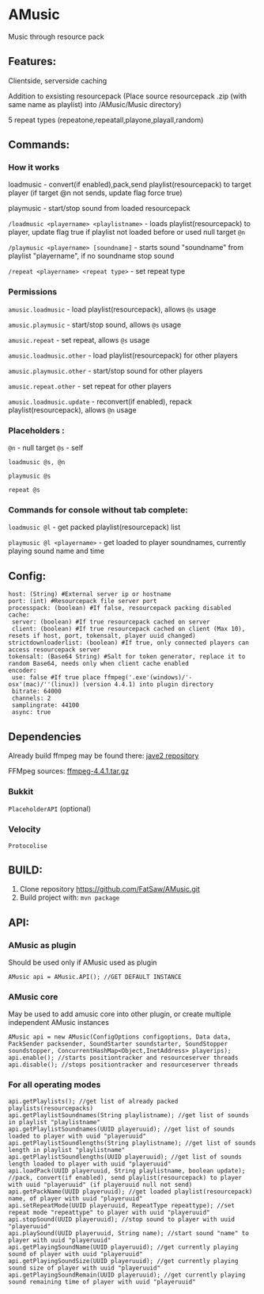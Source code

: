 # AMusic
Music through resource pack
## Features:
Clientside, serverside caching

Addition to exsisting resourcepack (Place source resourcepack .zip (with same name as playlist) into /AMusic/Music directory)

5 repeat types (repeatone,repeatall,playone,playall,random)

## Commands:

### How it works
loadmusic - convert(if enabled),pack,send playlist(resourcepack) to target player (if target @n not sends, update flag force true)

playmusic - start/stop sound from loaded resourcepack


`/loadmusic <playername> <playlistname>` - loads playlist(resourcepack) to player, update flag true if playlist not loaded before or used null target `@n`

`/playmusic <playername> [soundname]` - starts sound "soundname" from playlist "playername", if no soundname stop sound

`/repeat <playername> <repeat type>` - set repeat type

### Permissions
`amusic.loadmusic` - load playlist(resourcepack), allows `@s` usage

`amusic.playmusic` - start/stop sound, allows `@s` usage

`amusic.repeat` - set repeat, allows `@s` usage

`amusic.loadmusic.other` - load playlist(resourcepack) for other players

`amusic.playmusic.other` - start/stop sound for other players

`amusic.repeat.other` - set repeat for other players

`amusic.loadmusic.update` - reconvert(if enabled), repack playlist(resourcepack), allows `@n` usage

### Placeholders <playername>:
`@n` - null target
`@s` - self

`loadmusic @s, @n`

`playmusic @s`

`repeat @s`
### Commands for console without tab complete:
`loadmusic @l` - get packed playlist(resourcepack) list

`playmusic @l <playername>` - get loaded to player soundnames, currently playing sound name and time

## Config:

```
host: (String) #External server ip or hostname
port: (int) #Resourcepack file server port
processpack: (boolean) #If false, resourcepack packing disabled
cache:
 server: (boolean) #If true resourcepack cached on server
 client: (boolean) #If true resourcepack cached on client (Max 10), resets if host, port, tokensalt, player uuid changed)
strictdownloaderlist: (boolean) #If true, only connected players can access resourcepack server
tokensalt: (Base64 String) #Salt for token generator, replace it to random Base64, needs only when client cache enabled
encoder: 
 use: false #If true place ffmpeg('.exe'(windows)/'-osx'(mac)/''(linux)) (version 4.4.1) into plugin directory
 bitrate: 64000
 channels: 2
 samplingrate: 44100
 async: true
```
## Dependencies

Already build ffmpeg may be found there: [jave2 repository](https://github.com/a-schild/jave2)

FFMpeg sources: [ffmpeg-4.4.1.tar.gz](https://ffmpeg.org/releases/ffmpeg-4.4.1.tar.gz)

### Bukkit
`PlaceholderAPI` (optional)
### Velocity
`Protocolise`

## BUILD:

1) Clone repository https://github.com/FatSaw/AMusic.git
2) Build project with: `mvn package`

## API:

### AMusic as plugin
Should be used only if AMusic used as plugin
```
AMusic api = AMusic.API(); //GET DEFAULT INSTANCE
```
### AMusic core
May be used to add amusic core into other plugin, or create multiple independent AMusic instances
```
AMusic api = new AMusic(ConfigOptions configoptions, Data data, PackSender packsender, SoundStarter soundstarter, SoundStopper soundstopper, ConcurrentHashMap<Object,InetAddress> playerips);
api.enable(); //starts positiontracker and resourceserver threads
api.disable(); //stops positiontracker and resourceserver threads
```
### For all operating modes
```
api.getPlaylists(); //get list of already packed playlists(resourcepacks)
api.getPlaylistSoundnames(String playlistname); //get list of sounds in playlist "playlistname"
api.getPlaylistSoundnames(UUID playeruuid); //get list of sounds loaded to player with uuid "playeruuid"
api.getPlaylistSoundlengths(String playlistname); //get list of sounds length in playlist "playlistname"
api.getPlaylistSoundlengths(UUID playeruuid); //get list of sounds length loaded to player with uuid "playeruuid"
api.loadPack(UUID playeruuid, String playlistname, boolean update); //pack, convert(if enabled), send playlist(resourcepack) to player with uuid "playeruuid" (if playeruuid null not send)
api.getPackName(UUID playeruuid); //get loaded playlist(resourcepack) name, of player with uuid "playeruuid" 
api.setRepeatMode(UUID playeruuid, RepeatType repeattype); //set repeat mode "repeattype" to player with uuid "playeruuid"
api.stopSound(UUID playeruuid); //stop sound to player with uuid "playeruuid"
api.playSound(UUID playeruuid, String name); //start sound "name" to player with uuid "playeruuid"
api.getPlayingSoundName(UUID playeruuid); //get currently playing sound of player with uuid "playeruuid"
api.getPlayingSoundSize(UUID playeruuid); //get currently playing sound size of player with uuid "playeruuid"
api.getPlayingSoundRemain(UUID playeruuid); //get currently playing sound remaining time of player with uuid "playeruuid"
```
